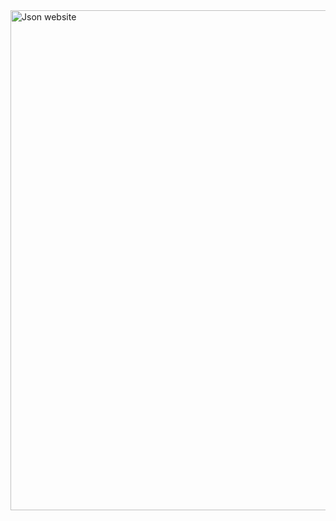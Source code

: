 
<img src="https://github.com/Abdessamad7687/react-json-placeholder-api/blob/main/src/assets/images/jsonwebsite.jpg" width="800" alt="Json website">
